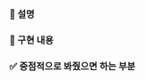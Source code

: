 ### 📌 설명

<!-- - 결과물(이미지 또는 움짤 참조할 것)
- 문제가 무엇인지에 대하여 분명하고 간결한 Description (이 PR을 통해 해결하는 문제)
- 문제를 해결하기 위해 도입한 개념, 방안 -->

### 🎨 구현 내용

<!-- - 디렉토리, 파일 구조에 대한 설명
- 구현한 기능의 논리에 대한 설명
- 변경점에 대한 설명 -->

### ✅ 중점적으로 봐줬으면 하는 부분

<!-- - 변경사항이 큰 경우 집중해야 할 부분
- 불안해서 봐주었으면 하는 부분 등 -->
